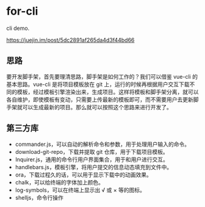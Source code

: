 # for-cli

cli demo.

https://juejin.im/post/5dc2891af265da4d3f44bd66

## 思路

要开发脚手架，首先要理清思路，脚手架是如何工作的？我们可以借鉴 vue-cli 的基本思路。vue-cli 是将项目模板放在 git 上，运行的时候再根据用户交互下载不同的模板，经过模板引擎渲染出来，生成项目。这样将模板和脚手架分离，就可以各自维护，即使模板有变动，只需要上传最新的模板即可，而不需要用户去更新脚手架就可以生成最新的项目。那么就可以按照这个思路来进行开发了。

## 第三方库

- commander.js，可以自动的解析命令和参数，用于处理用户输入的命令。
- download-git-repo，下载并提取 git 仓库，用于下载项目模板。
- Inquirer.js，通用的命令行用户界面集合，用于和用户进行交互。
- handlebars.js，模板引擎，将用户提交的信息动态填充到文件中。
- ora，下载过程久的话，可以用于显示下载中的动画效果。
- chalk，可以给终端的字体加上颜色。
- log-symbols，可以在终端上显示出 √ 或 × 等的图标。
- shelljs，命令行操作
